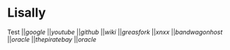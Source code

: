 # Lisally
Test
||*google*
||*youtube*
||*github*
||*wiki*
||*greasfork*
||*xnxx*
||*bandwagonhost*
||*oracle*
||*thepiratebay*
||*oracle*

